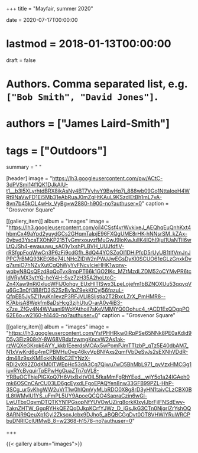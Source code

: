 +++
title = "Mayfair, summer 2020"

date = 2020-07-17T00:00:00
# lastmod = 2018-01-13T00:00:00
draft = false

# Authors. Comma separated list, e.g. `["Bob Smith", "David Jones"]`.
# authors = ["James Laird-Smith"]

# tags = ["Outdoors"]
summary = " "

[header]
image = "https://lh3.googleusercontent.com/pw/ACtC-3dPVSmi14f1QK1DJkAlU-t1__b3l5XLyrhtdBRX8ikAsNy4BT7VyhvY9BwHg7j_888wb09Go1NttaIoeH4WRt9NaVwFD1Ei5Mb31eAbRuaJ0mZgHtKAuL9KSzdlEtBh1mL7vA-8vn7b45kOL4wHx_VyBg=w2880-h900-no?authuser=0"
caption = "Grosvenor Square"

[[gallery_item]]
album = "images"
image = "https://lh3.googleusercontent.com/oil4CSsf4vrWvkixeJ_AEQhqEuQnhKxt4hbmCx49aYpd2yuydGCs2GHqmTalpjE96FXQgUME8rHK-hNNsrSM_kZAx-0ybvd3YscaTXOhKP215TyGmrxouvzfMuGwJ9IoKwJullK4IQhI9juI1UaNTlI6wLtQJSh4-ewauuwu_sA01y1xshPLBVH_UUJfdflV-rRSfgpFoqWwCn3P6zFi9cdGfh_8dQ44YOSZoOI1DHiPfcD5rUyUB1tIfVmJnJPPC7rBMQ93KEtX6e74LNHcZIDW2nPWJJwEGsDyKl0SCUO61eGLzGnxkDvq7smiO7hNZvXutCgQhWyYvFNcvIcieHHK1wqny-wqbyN8QsQEzd8qQoTvx8mpPT66k1GO2IKc_MZtMzdLZDM52oCYMvPR6tcldVRyMX3ytYQ-heY4H-Svz7zH35A2hoLtoC-Zn4Xaw9nRi0xluoWFIJ0ohqv_EUxHITISwx3LpeLojefm1bBZNOXUu53qqyqVu6Gc3n0fj3B8fD3jS2SzBv1pZ9ekKfCyj56fqzuL-QfpEB5Jy5Z11vuKn1evzP3RFJVLl8Sljstia2T2BxcLZrX_PmHMR8--K7AbisA8Wekfm8aDsHcg3zjhUtuO-arA0y4iB3-x7ze_ZfGy4N4WVuani9WoYAthoiI7sKeVMMjYQ0Oohuc4_rACD1ExQDgpPO62E6o=w2160-h1440-no?authuser=0"
caption = "Grosvenor Square"

[[gallery_item]]
album = "images"
image = "https://lh3.googleusercontent.com/YsfPHHRkw0iRpPSe65NNk8PE0aKdid9D5y3Elz908sY-8W68VBdxfzwmgKncvW2As1ak-rzWQXeGKrqk6AYY_kkb1EeerdsMOAx5wPomPJmTTIzbP_qTz5E40dbAM7_N1xVwKrd6g4mCPBMHuOvp46kvVpBNfAxs2qmfVbDeSvJs2sEXNhVDdR-dm48z9sxKMEokKN4IkC2EYNzX-RDI2yX92Z0dKM0lTWEpHc53dA3Cg7Qjwu7wD5BhMbL971_qyVzxHMCGg1iuvRYcBvquirTpEPwHgGuaZTn7qVL8-YRBuOCThjePIGXoQ7H6VtxBxItVOlL5fkaMmFgRhYEed__wjY5o1a24IGAeh0mk6OSCnCArCU03LD6gcEyxdLFgoEPAQYen8nw33GFB99PZL-HhP-3SCg_ur5vKhgWW2uVrT1w0hIQmVyMLbRDO0X8g8rD3yHN1taivCLzCBX0BtL8tWMylU1YS_uFmPL5UY9ApoeQCQO4SapraCzin6wGl-LwUTbxOqvmDTQTKYN1PGsopNfYUVOwUZirq8orkKIxyIJbrFjlFNSdEwv-TaknZHTW_GgqRYHkQEZQoDJkpKCrfYJWz_D_jGsJkG3CTn0NjqrIZrYshOQ8ARNR9QeuXp1GyI2ZksoxJcbx9DJho5_aBQBCGgDvt0OT8VHWlYRuWRCPbuDNRICcIUtMwB_8=w2368-h1578-no?authuser=0"

+++


{{< gallery album="images">}} 



